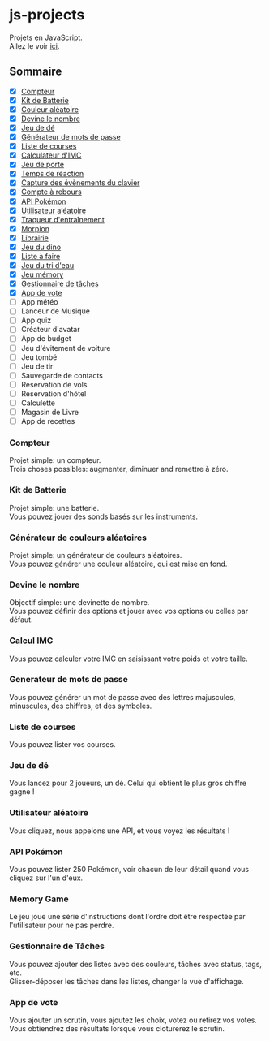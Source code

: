 # js-projects

Projets en JavaScript.  
Allez le voir [ici](https://clemix37.github.io/js-projects/).

## Sommaire

-   [x] [Compteur](https://github.com/Clemix37/js-projects#counter)
-   [x] [Kit de Batterie](https://github.com/Clemix37/js-projects#drum-kit)
-   [x] [Couleur aléatoire](https://github.com/Clemix37/js-projects#random-color-generator)
-   [x] [Devine le nombre](https://github.com/Clemix37/js-projects#number-guesser)
-   [x] [Jeu de dé](https://github.com/Clemix37/js-projects#dice-game)
-   [x] [Générateur de mots de passe](https://github.com/Clemix37/js-projects#password-generator)
-   [x] [Liste de courses](https://github.com/Clemix37/js-projects#grocery-list)
-   [x] [Calculateur d'IMC](https://github.com/Clemix37/js-projects#bmi-calculator)
-   [x] [Jeu de porte](https://clemix37.github.io/js-projects/projects/chore-door-game/)
-   [x] [Temps de réaction](https://github.com/Clemix37/reaction-time)
-   [x] [Capture des évènements du clavier](https://clemix37.github.io/js-projects/projects/key-codes/)
-   [x] [Compte à rebours](https://clemix37.github.io/js-projects/projects/countdown-timer/)
-   [x] [API Pokémon](https://clemix37.github.io/js-projects/projects/poke-api/)
-   [x] [Utilisateur aléatoire](https://clemix37.github.io/js-projects/projects/random-user/)
-   [x] [Traqueur d'entraînement](https://clemix37.github.io/js-projects/projects/workout-tracker/)
-   [x] [Morpion](https://clemix37.github.io/js-projects/projects/tic-tac-toe/)
-   [x] [Librairie](https://clemix37.github.io/js-projects/projects/library/)
-   [x] [Jeu du dino](https://clemix37.github.io/gamedev-bean-jump/)
-   [x] [Liste à faire](https://clemix37.github.io/js-projects/projects/todo-list/)
-   [x] [Jeu du tri d'eau](https://clemix37.github.io/js-projects/projects/water-sort/)
-   [x] [Jeu mémory](https://clemix37.github.io/js-projects/projects/memory-game/)
-   [x] [Gestionnaire de tâches](https://clemix37.github.io/js-projects/projects/task-manager/)
-   [x] [App de vote](https://clemix37.github.io/js-projects/projects/poll/)
-   [ ] App météo
-   [ ] Lanceur de Musique
-   [ ] App quiz
-   [ ] Créateur d'avatar
-   [ ] App de budget
-   [ ] Jeu d'évitement de voiture
-   [ ] Jeu tombé
-   [ ] Jeu de tir
-   [ ] Sauvegarde de contacts
-   [ ] Reservation de vols
-   [ ] Reservation d'hôtel
-   [ ] Calculette
-   [ ] Magasin de Livre
-   [ ] App de recettes

### Compteur

Projet simple: un compteur.  
Trois choses possibles: augmenter, diminuer and remettre à zéro.

### Kit de Batterie

Projet simple: une batterie.  
Vous pouvez jouer des sonds basés sur les instruments.

### Générateur de couleurs aléatoires

Projet simple: un générateur de couleurs aléatoires.  
Vous pouvez générer une couleur aléatoire, qui est mise en fond.

### Devine le nombre

Objectif simple: une devinette de nombre.  
Vous pouvez définir des options et jouer avec vos options ou celles par défaut.

### Calcul IMC

Vous pouvez calculer votre IMC en saisissant votre poids et votre taille.

### Generateur de mots de passe

Vous pouvez générer un mot de passe avec des lettres majuscules, minuscules, des chiffres, et des symboles.

### Liste de courses

Vous pouvez lister vos courses.

### Jeu de dé

Vous lancez pour 2 joueurs, un dé. Celui qui obtient le plus gros chiffre gagne !

### Utilisateur aléatoire

Vous cliquez, nous appelons une API, et vous voyez les résultats !

### API Pokémon

Vous pouvez lister 250 Pokémon, voir chacun de leur détail quand vous cliquez sur l'un d'eux.

### Memory Game

Le jeu joue une série d'instructions dont l'ordre doit être respectée par l'utilisateur pour ne pas perdre.

### Gestionnaire de Tâches

Vous pouvez ajouter des listes avec des couleurs, tâches avec status, tags, etc.  
Glisser-déposer les tâches dans les listes, changer la vue d'affichage.

### App de vote

Vous ajouter un scrutin, vous ajoutez les choix, votez ou retirez vos votes.  
Vous obtiendrez des résultats lorsque vous cloturerez le scrutin.
